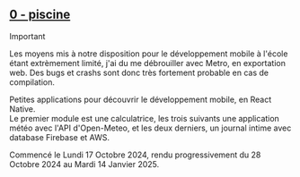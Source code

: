 ## [0 - piscine](https://github.com/Alexioos95/42-Mobile/tree/main/0%20-%20piscine)

> [!IMPORTANT]  
> Les moyens mis à notre disposition pour le développement mobile à l'école étant extrèmement limité, j'ai du me débrouiller avec Metro, en exportation web. Des bugs et crashs sont donc très fortement probable en cas de compilation.

Petites applications pour découvrir le développement mobile, en React Native.  
Le premier module est une calculatrice, les trois suivants une application météo avec l'API d'Open-Meteo, et les deux derniers, un journal intime avec database Firebase et AWS.

Commencé le Lundi 17 Octobre 2024, rendu progressivement du 28 Octobre 2024 au Mardi 14 Janvier 2025.
